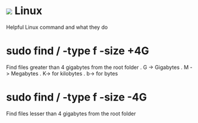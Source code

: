 # <img src=https://github.com/FortAwesome/Font-Awesome/raw/6.x/svgs/regular/folder-closed.svg> Linux
Helpful Linux command and what they do


# sudo find / -type f -size +4G
Find files greater than 4 gigabytes from the root folder
. G -> Gigabytes
. M -> Megabytes
. K-> for kilobytes
. b-> for bytes

# sudo find / -type f -size -4G
Find files lesser than 4 gigabytes from the root folder
